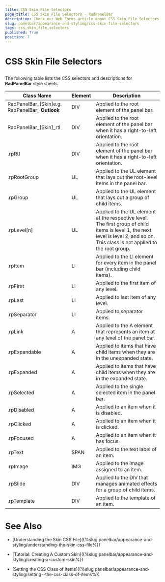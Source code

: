 ```yaml
---
title: CSS Skin File Selectors
page_title: CSS Skin File Selectors - RadPanelBar
description: Check our Web Forms article about CSS Skin File Selectors.
slug: panelbar/appearance-and-styling/css-skin-file-selectors
tags: css,skin,file,selectors
published: True
position: 7
---
```


# CSS Skin File Selectors



## 

The following table lists the CSS selectors and descriptions for **RadPanelBar** style sheets.


|  **Class Name**  |  **Element**  |  **Description**  |
| ------ | ------ | ------ |
|RadPanelBar_[Skin]e.g. RadPanelBar_ **Outlook** |DIV|Applied to the root element of the panel bar.|
|RadPanelBar_[Skin]_rtl|DIV|Applied to the root element of the panel bar when it has a right-to-left orientation.|
|.rpRtl|DIV|Applied to the root element of the panel bar when it has a right-to-left orientation.|
|.rpRootGroup|UL|Applied to the UL element that lays out the root-level items in the panel bar.|
|.rpGroup|UL|Applied to the UL element that lays out a group of child items.|
|.rpLevel[n]|UL|Applied to the UL element at the respective level. The first group of child items is level 1, the next level is level 2, and so on. This class is not applied to the root group.|
|.rpItem|LI|Applied to the LI element for every item in the panel bar (including child items).|
|.rpFirst|LI|Applied to the first item of any level.|
|.rpLast|LI|Applied to last item of any level.|
|.rpSeparator|LI|Applied to separator items.|
|.rpLink|A|Applied to the A element that represents an item at any level of the panel bar.|
|.rpExpandable|A|Applied to items that have child items when they are in the unexpanded state.|
|.rpExpanded|A|Applied to items that have child items when they are in the expanded state.|
|.rpSelected|A|Applied to the single selected item in the panel bar.|
|.rpDisabled|A|Applied to an item when it is disabled.|
|.rpClicked|A|Applied to an item when it is clicked.|
|.rpFocused|A|Applied to an item when it has focus.|
|.rpText|SPAN|Applied to the text label of an item.|
|.rpImage|IMG|Applied to the image assigned to an item.|
|.rpSlide|DIV|Applied to the DIV that manages animated effects for a group of child items.|
|.rpTemplate|DIV|Applied to the template of an item.|

# See Also

 * [Understanding the Skin CSS File]({%slug panelbar/appearance-and-styling/understanding-the-skin-css-file%})

 * [Tutorial: Creating A Custom Skin]({%slug panelbar/appearance-and-styling/creating-a-custom-skin%})

 * [Setting  the CSS Class of Items]({%slug panelbar/appearance-and-styling/setting--the-css-class-of-items%})
